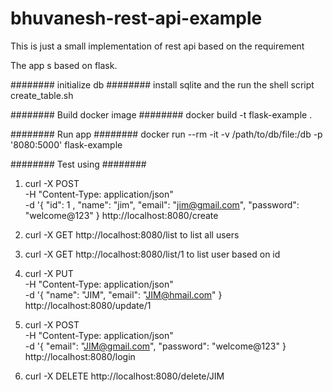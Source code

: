 # bhuvanesh-rest-api-example

This is just a small implementation of rest api based on the requirement

The app s based on flask.

######## initialize db ########
install sqlite and the run the shell script create_table.sh

######## Build docker image ########
docker build -t flask-example .

######## Run app ########
docker run --rm -it -v /path/to/db/file:/db -p '8080:5000' flask-example

######## Test using ########

  1) curl -X POST \
		  -H "Content-Type: application/json" \
		  -d '{ "id": 1 , "name": "jim", "email": "jim@gmail.com", "password": "welcome@123" }
		  http://localhost:8080/create
  
  2) curl -X GET http://localhost:8080/list to list all users
  
  3) curl -X GET http://localhost:8080/list/1 to list user based on id
  
  4) curl -X PUT \
		  -H "Content-Type: application/json" \
		  -d '{ "name": "JIM", "email": "JIM@hmail.com" }
		  http://localhost:8080/update/1
		  
  5) curl -X POST \
		  -H "Content-Type: application/json" \
		  -d '{ "email": "JIM@gmail.com", "password": "welcome@123" }
		  http://localhost:8080/login

  6) curl -X DELETE http://localhost:8080/delete/JIM
